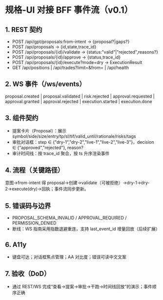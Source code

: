 # 规格-UI 对接 BFF 事件流（v0.1）
## 1. REST 契约
- POST /api/gpt/proposals:from-intent → {proposal?|gaps?}
- POST /api/proposals → {id,state,trace_id}
- POST /api/proposals/{id}/validate → {status:"valid"|"rejected",reasons?}
- POST /api/proposals/{id}/approve → {status,trace_id}
- POST /api/proposals/{id}/execute?mode=dry → ExecutionResult
- GET  /api/positions | /api/trades?limit=&from= | /api/health

## 2. WS 事件（/ws/events）
proposal.created | proposal.validated | risk.rejected |
approval.requested | approval.granted | approval.rejected |
execution.started | execution.done

## 3. 组件契约
- 提案卡片（Proposal）：展示 symbol/side/size/entry/tp/sl/tif/valid_until/rationale/risks/tags
- 审批对话框：step ∈ {"dry-1","dry-2","live-1","live-2","live-3"}，decision ∈ {"approved","rejected"}, reason?
- 审计时间线：按 trace_id 聚合，按 ts 升序渲染事件

## 4. 流程（关键路径）
意图→from-intent 得 proposal→创建→validate（可被拒绝）→dry-1→dry-2→execute(dry)→回执；事件流同步更新。

## 5. 错误码与边界
- PROPOSAL_SCHEMA_INVALID / APPROVAL_REQUIRED / PERMISSION_DENIED
- 断线：WS 指南采用指数退避重连，支持 last_event_id 增量回放（后续扩展）
## 6. A11y
- 键盘可达；对话框焦点管理；AA 对比度；错误可读中文文案
## 7. 验收（DoD）
- 通过 REST/WS 完成“查看→提案→审批→干跑→时间线回放”的演示；事件顺序正确

